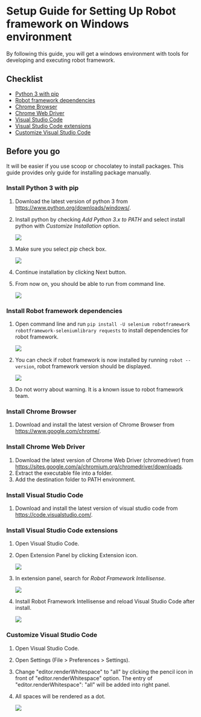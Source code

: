 # Setup Guide for Setting Up Robot framework on Windows environment

By following this guide, you will get a windows environment with tools for developing and executing robot framework.

## Checklist

- [Python 3 with pip](#install-python-3-with-pip)
- [Robot framework dependencies](#install-robot-framework-dependencies)
- [Chrome Browser](#install-chrome-browser)
- [Chrome Web Driver](#install-chrome-web-driver)
- [Visual Studio Code](#install-visual-studio-code)
- [Visual Studio Code extensions](#install-visual-studio-code-extensions)
- [Customize Visual Studio Code](#customize-visual-studio-code)

## Before you go

It will be easier if you use scoop or chocolatey to install packages. This guide provides only guide for installing package manually.

### Install Python 3 with pip

1. Download the latest version of python 3 from https://www.python.org/downloads/windows/.
2. Install python by checking *Add Python 3.x to PATH* and select install python with *Customize Installation* option.

    ![](img/python-add-path-setup-screen.png)

3. Make sure you select *pip* check box.

    ![](img/python-custom-setup-screen.png)

4. Continue installation by clicking Next button.
5. From now on, you should be able to run from command line.

    ![](img/python-version-cmd.png)

### Install Robot framework dependencies

1. Open command line and run `pip install -U selenium robotframework robotframework-seleniumlibrary requests` to install dependencies for robot framework.

    ![](img/pip-install.png)

2. You can check if robot framework is now installed by running `robot --version`, robot framework version should be displayed.

    ![](img/robot-version.png)

3. Do not worry about warning. It is a known issue to robot framework team.

### Install Chrome Browser

1. Download and install the latest version of Chrome Browser from https://www.google.com/chrome/.

### Install Chrome Web Driver

1. Download the latest version of Chrome Web Driver (chromedriver) from https://sites.google.com/a/chromium.org/chromedriver/downloads.
2. Extract the executable file into a folder.
3. Add the destination folder to PATH environment.

### Install Visual Studio Code

1. Download and install the latest version of visual studio code from https://code.visualstudio.com/.

### Install Visual Studio Code extensions

1. Open Visual Studio Code.
2. Open Extension Panel by clicking Extension icon.

    ![](img/vscode-extension.png)

3. In extension panel, search for *Robot Framework Intellisense*.

    ![](img/vscode-extension-panel.png)

4. Install Robot Framework Intellisense and reload Visual Studio Code after install.

    ![](img/rf-intellisense-ext.png)

### Customize Visual Studio Code

1. Open Visual Studio Code.
2. Open Settings (File > Preferences > Settings).
3. Change "editor.renderWhitespace" to "all" by clicking the pencil icon in front of "editor.renderWhitespace" option. The entry of "editor.renderWhitespace": "all" will be added into right panel.
4. All spaces will be rendered as a dot.

    ![](img/setting-whitespace.png)
